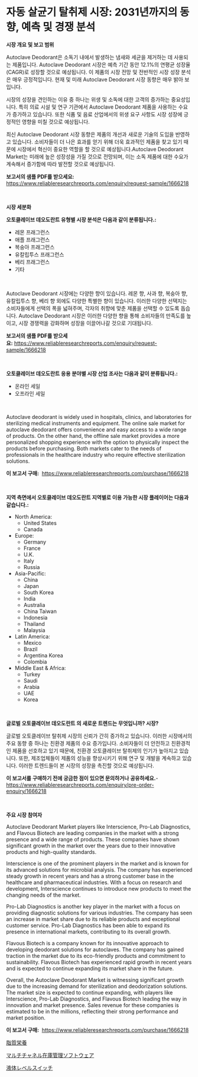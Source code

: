 <p><h1>자동 살균기 탈취제 시장: 2031년까지의 동향, 예측 및 경쟁 분석</h1></p><p><strong>시장 개요 및 보고 범위</strong></p>
<p><p>Autoclave Deodorant은 소독기 내에서 발생하는 냄새와 세균을 제거하는 데 사용되는 제품입니다. Autoclave Deodorant 시장은 예측 기간 동안 12.1%의 연평균 성장율(CAGR)로 성장할 것으로 예상됩니다. 이 제품의 시장 전망 및 전반적인 시장 성장 분석은 매우 긍정적입니다. 현재 및 미래 Autoclave Deodorant 시장 동향은 매우 밝아 보입니다.</p><p>시장의 성장을 견인하는 이유 중 하나는 위생 및 소독에 대한 고객의 증가하는 중요성입니다. 특히 의료 시설 및 연구 기관에서 Autoclave Deodorant 제품을 사용하는 수요가 증가하고 있습니다. 또한 식품 및 음료 산업에서의 위생 요구 사항도 시장 성장에 긍정적인 영향을 미칠 것으로 예상됩니다.</p><p>최신 Autoclave Deodorant 시장 동향은 제품의 개선과 새로운 기술의 도입을 반영하고 있습니다. 소비자들이 더 나은 효과를 얻기 위해 더욱 효과적인 제품을 찾고 있기 때문에 시장에서 혁신이 중요한 역할을 할 것으로 예상됩니다.Autoclave Deodorant Market는 미래에 높은 성장성을 가질 것으로 전망되며, 이는 소독 제품에 대한 수요가 계속해서 증가함에 따라 발전할 것으로 예상됩니다.</p></p>
<p><strong>보고서의 샘플 PDF를 받으세요:</strong> <a href="https://www.reliableresearchreports.com/enquiry/request-sample/1666218">https://www.reliableresearchreports.com/enquiry/request-sample/1666218</a></p>
<p>&nbsp;</p>
<p><strong>시장 세분화</strong></p>
<p><strong>오토클레이브 데오도란트 유형별 시장 분석은 다음과 같이 분류됩니다.:</strong></p>
<p><ul><li>레몬 프래그런스</li><li>애플 프래그런스</li><li>복숭아 프래그런스</li><li>유칼립투스 프래그런스</li><li>베리 프래그런스</li><li>기타</li></ul></p>
<p>&nbsp;</p>
<p><p>Autoclave Deodorant 시장에는 다양한 향이 있습니다. 레몬 향, 사과 향, 복숭아 향, 유칼립투스 향, 베리 향 외에도 다양한 특별한 향이 있습니다. 이러한 다양한 선택지는 소비자들에게 선택의 폭을 넓혀주며, 각자의 취향에 맞춘 제품을 선택할 수 있도록 돕습니다. Autoclave Deodorant 시장은 이러한 다양한 향을 통해 소비자들의 만족도를 높이고, 시장 경쟁력을 강화하며 성장을 이끌어나갈 것으로 기대됩니다.</p></p>
<p><strong>보고서의 샘플 PDF를 받으세요:</strong>&nbsp;<a href="https://www.reliableresearchreports.com/enquiry/request-sample/1666218">https://www.reliableresearchreports.com/enquiry/request-sample/1666218</a></p>
<p>&nbsp;</p>
<p><strong> 오토클레이브 데오도란트 응용 분야별 시장 산업 조사는 다음과 같이 분류됩니다.:</strong></p>
<p><ul><li>온라인 세일</li><li>오프라인 세일</li></ul></p>
<p>&nbsp;</p>
<p><p>Autoclave deodorant is widely used in hospitals, clinics, and laboratories for sterilizing medical instruments and equipment. The online sale market for autoclave deodorant offers convenience and easy access to a wide range of products. On the other hand, the offline sale market provides a more personalized shopping experience with the option to physically inspect the products before purchasing. Both markets cater to the needs of professionals in the healthcare industry who require effective sterilization solutions.</p></p>
<p><strong>이 보고서 구매:</strong>&nbsp; <a href="https://www.reliableresearchreports.com/purchase/1666218">https://www.reliableresearchreports.com/purchase/1666218</a></p>
<p>&nbsp;</p>
<p><strong>지역 측면에서 오토클레이브 데오도란트 지역별로 이용 가능한 시장 플레이어는 다음과 같습니다.:</strong></p>
<p><ul>
    <li>
        North America:
        <ul>
            <li>United States</li>
            <li>Canada</li>
        </ul>
    </li>
    <li>
        Europe:
        <ul>
            <li>Germany</li>
            <li>France</li>
            <li>U.K.</li>
            <li>Italy</li>
            <li>Russia</li>
        </ul>
    </li>
    <li>
        Asia-Pacific:
        <ul>
            <li>China</li>
            <li>Japan</li>
            <li>South Korea</li>
            <li>India</li>
            <li>Australia</li>
            <li>China Taiwan</li>
            <li>Indonesia</li>
            <li>Thailand</li>
            <li>Malaysia</li>
        </ul>
    </li>
    <li>
        Latin America:
        <ul>
            <li>Mexico</li>
            <li>Brazil</li>
            <li>Argentina Korea</li>
            <li>Colombia</li>
        </ul>
    </li>
    <li>
        Middle East & Africa:
        <ul>
            <li>Turkey</li>
            <li>Saudi</li>
            <li>Arabia</li>
            <li>UAE</li>
            <li>Korea</li>
        </ul>
    </li>
    </ul></p>
<p>&nbsp;</p>
<p><strong>글로벌 오토클레이브 데오도란트 의 새로운 트렌드는 무엇입니까? 시장?</strong></p>
<p><p>글로벌 오토클레이브 탈취제 시장의 신뢰가 간히 증가하고 있습니다. 이러한 시장에서의 주요 동향 중 하나는 친환경 제품의 수요 증가입니다. 소비자들이 더 안전하고 친환경적인 제품을 선호하고 있기 때문에, 친환경 오토클레이브 탈취제의 인기가 높아지고 있습니다. 또한, 제조업체들이 제품의 성능을 향상시키기 위해 연구 및 개발을 계속하고 있습니다. 이러한 트렌드들이 본 시장의 성장을 촉진할 것으로 예상됩니다.</p></p>
<p><strong>이 보고서를 구매하기 전에 궁금한 점이 있으면 문의하거나 공유하세요.</strong>- <a href="https://www.reliableresearchreports.com/enquiry/pre-order-enquiry/1666218">https://www.reliableresearchreports.com/enquiry/pre-order-enquiry/1666218</a></p>
<p>&nbsp;</p>
<p><strong>주요 시장 참여자</strong></p>
<p><p>Autoclave Deodorant Market players like Interscience, Pro-Lab Diagnostics, and Flavous Biotech are leading companies in the market with a strong presence and a wide range of products. These companies have shown significant growth in the market over the years due to their innovative products and high-quality standards. </p><p>Interscience is one of the prominent players in the market and is known for its advanced solutions for microbial analysis. The company has experienced steady growth in recent years and has a strong customer base in the healthcare and pharmaceutical industries. With a focus on research and development, Interscience continues to introduce new products to meet the changing needs of the market.</p><p>Pro-Lab Diagnostics is another key player in the market with a focus on providing diagnostic solutions for various industries. The company has seen an increase in market share due to its reliable products and exceptional customer service. Pro-Lab Diagnostics has been able to expand its presence in international markets, contributing to its overall growth.</p><p>Flavous Biotech is a company known for its innovative approach to developing deodorant solutions for autoclaves. The company has gained traction in the market due to its eco-friendly products and commitment to sustainability. Flavous Biotech has experienced rapid growth in recent years and is expected to continue expanding its market share in the future.</p><p>Overall, the Autoclave Deodorant Market is witnessing significant growth due to the increasing demand for sterilization and deodorization solutions. The market size is expected to continue expanding, with players like Interscience, Pro-Lab Diagnostics, and Flavous Biotech leading the way in innovation and market presence. Sales revenue for these companies is estimated to be in the millions, reflecting their strong performance and market position.</p></p>
<p><strong>이 보고서 구매:</strong>&nbsp;&nbsp;<a href="https://www.reliableresearchreports.com/purchase/1666218">https://www.reliableresearchreports.com/purchase/1666218</a></p>
<p><p><a href="https://github.com/SarahFahey88/Market-Research-Report-List-1/blob/main/688603615034.md">脂質栄養</a></p><p><a href="https://medium.com/@raymanta28/%E3%83%9E%E3%83%AB%E3%83%81%E3%83%81%E3%83%A3%E3%83%8D%E3%83%AB%E5%9C%A8%E5%BA%AB%E7%AE%A1%E7%90%86%E3%82%BD%E3%83%95%E3%83%88%E3%82%A6%E3%82%A7%E3%82%A2%E5%B8%82%E5%A0%B4%E8%A6%8F%E6%A8%A1-%E5%B8%82%E5%A0%B4%E3%81%AE%E5%B1%95%E6%9C%9B%E3%81%A8%E5%B8%82%E5%A0%B4%E4%BA%88%E6%B8%AC-2024%E5%B9%B4%E3%81%8B%E3%82%892031%E5%B9%B4-905a438f9389">マルチチャネル在庫管理ソフトウェア</a></p><p><a href="https://medium.com/@luckeycorbin/%E6%B5%81%E4%BD%93%E3%83%AC%E3%83%99%E3%83%AB%E3%82%B9%E3%82%A4%E3%83%83%E3%83%81%E5%B8%82%E5%A0%B4%E3%83%AC%E3%83%9D%E3%83%BC%E3%83%88%E3%81%AF-%E3%81%93%E3%81%AE%E5%B8%82%E5%A0%B4%E3%81%AE%E6%9C%80%E6%96%B0%E3%81%AE%E3%83%88%E3%83%AC%E3%83%B3%E3%83%89%E3%81%A8%E6%88%90%E9%95%B7%E6%A9%9F%E4%BC%9A%E3%82%92%E6%98%8E%E3%82%89%E3%81%8B%E3%81%AB%E3%81%97%E3%81%BE%E3%81%99-a7519b5c648b">液体レベルスイッチ</a></p></p>
